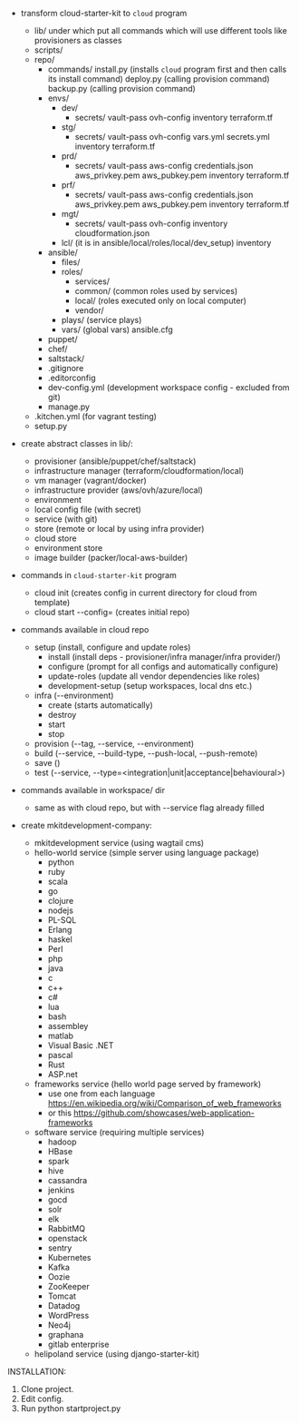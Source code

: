 - transform cloud-starter-kit to `cloud` program
    - lib/ under which put all commands which will use different tools like provisioners as classes
    - scripts/
    - repo/
        - commands/
            install.py (installs `cloud` program first and then calls its install command)
            deploy.py (calling provision command)
            backup.py (calling provision command)
        - envs/
            - dev/
                - secrets/
                    vault-pass
                    ovh-config
                inventory
                terraform.tf
            - stg/
                - secrets/
                    vault-pass
                    ovh-config
                vars.yml
                secrets.yml
                inventory
                terraform.tf
            - prd/
                - secrets/
                    vault-pass
                    aws-config
                    credentials.json
                    aws_privkey.pem
                    aws_pubkey.pem
                inventory
                terraform.tf
            - prf/
                - secrets/
                    vault-pass
                    aws-config
                    credentials.json
                    aws_privkey.pem
                    aws_pubkey.pem
                inventory
                terraform.tf
            - mgt/
                - secrets/
                    vault-pass
                    ovh-config
                inventory
                cloudformation.json
            - lcl/ (it is in ansible/local/roles/local/dev_setup)
                inventory
        - ansible/
            - files/
            - roles/
                - services/
                - common/ (common roles used by services)
                - local/ (roles executed only on local computer)
                - vendor/
            - plays/ (service plays)
            - vars/ (global vars)
            ansible.cfg
        - puppet/
        - chef/
        - saltstack/
        - .gitignore
        - .editorconfig
        - dev-config.yml (development workspace config - excluded from git)
        - manage.py
    - .kitchen.yml (for vagrant testing)
    - setup.py
- create abstract classes in lib/:
    - provisioner (ansible/puppet/chef/saltstack)
    - infrastructure manager (terraform/cloudformation/local)
    - vm manager (vagrant/docker)
    - infrastructure provider (aws/ovh/azure/local)
    - environment
    - local config file (with secret)
    - service (with git)
    - store (remote or local by using infra provider)
    - cloud store
    - environment store
    - image builder (packer/local-aws-builder)
- commands in `cloud-starter-kit` program
    - cloud init (creates config in current directory for cloud from template)
    - cloud start --config=<config-path but optional> (creates initial repo)
- commands available in cloud repo
    - setup (install, configure and update roles)
        - install (install deps - provisioner/infra manager/infra provider/)
        - configure (prompt for all configs and automatically configure)
        - update-roles (update all vendor dependencies like roles)
        - development-setup (setup workspaces, local dns etc.)
    - infra (--environment)
        - create (starts automatically)
        - destroy
        - start
        - stop
    - provision (--tag, --service, --environment)
    - build (--service, --build-type, --push-local, --push-remote)
    - save ()
    - test (--service, --type=<integration|unit|acceptance|behavioural>)
- commands available in workspace/<service-name> dir
    - same as with cloud repo, but with --service flag already filled


- create mkitdevelopment-company:
    - mkitdevelopment service (using wagtail cms)
    - hello-world service (simple server using language package)
        - python
        - ruby
        - scala
        - go
        - clojure
        - nodejs
        - PL-SQL
        - Erlang
        - haskel
        - Perl
        - php
        - java
        - c
        - c++
        - c#
        - lua
        - bash
        - assembley
        - matlab
        - Visual Basic .NET
        - pascal
        - Rust
        - ASP.net
    - frameworks service (hello world page served by framework)
        - use one from each language https://en.wikipedia.org/wiki/Comparison_of_web_frameworks
        - or this https://github.com/showcases/web-application-frameworks
    - software service (requiring multiple services)
        - hadoop
        - HBase
        - spark
        - hive
        - cassandra
        - jenkins
        - gocd
        - solr
        - elk
        - RabbitMQ
        - openstack
        - sentry
        - Kubernetes
        - Kafka
        - Oozie
        - ZooKeeper
        - Tomcat
        - Datadog
        - WordPress
        - Neo4j
        - graphana
        - gitlab enterprise
    - helipoland service (using django-starter-kit)

INSTALLATION:
1. Clone project.
2. Edit config.
3. Run python startproject.py
